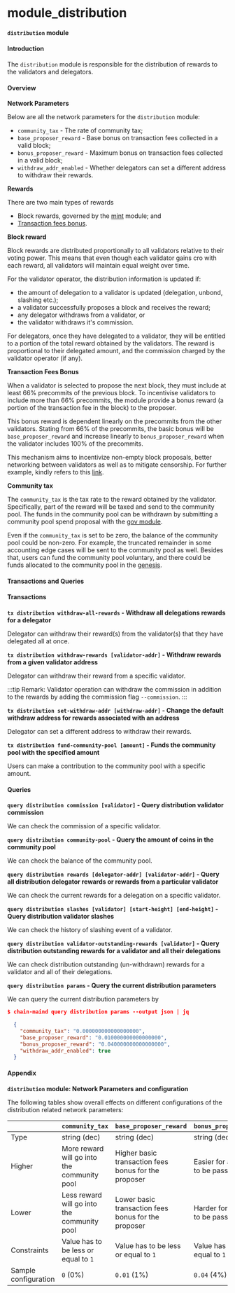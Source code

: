 # module\_distribution

#### `distribution` module

#### Introduction

The `distribution` module is responsible for the distribution of rewards to the validators and delegators.

#### Overview

**Network Parameters**

Below are all the network parameters for the `distribution` module:

* `community_tax` - The rate of community tax;
* `base_proposer_reward` - Base bonus on transaction fees collected in a valid block;
* `bonus_proposer_reward` - Maximum bonus on transaction fees collected in a valid block;
* `withdraw_addr_enabled` - Whether delegators can set a different address to withdraw their rewards.

**Rewards**

There are two main types of rewards

* Block rewards, governed by the [mint](../../docs/chain-details/module\_mint/) module; and
* [Transaction fees bonus](module\_distribution.md#transaction-fees-bonus).

**Block reward**

Block rewards are distributed proportionally to all validators relative to their voting power. This means that even though each validator gains cro with each reward, all validators will maintain equal weight over time.

For the validator operator, the distribution information is updated if:

* the amount of delegation to a validator is updated (delegation, unbond, slashing etc.);
* a validator successfully proposes a block and receives the reward;
* any delegator withdraws from a validator, or
* the validator withdraws it's commission.

For delegators, once they have delegated to a validator, they will be entitled to a portion of the total reward obtained by the validators. The reward is proportional to their delegated amount, and the commission charged by the validator operator (if any).

**Transaction Fees Bonus**

When a validator is selected to propose the next block, they must include at least 66% precommits of the previous block. To incentivise validators to include more than 66% precommits, the module provide a bonus reward (a portion of the transaction fee in the block) to the proposer.

This bonus reward is dependent linearly on the precommits from the other validators. Stating from 66% of the precommits, the basic bonus will be `base_proposer_reward` and increase linearly to `bonus_proposer_reward` when the validator includes 100% of the precommits.

This mechanism aims to incentivize non-empty block proposals, better networking between validators as well as to mitigate censorship. For further example, kindly refers to this [link](https://hub.cosmos.network/main/validators/validator-faq.html).

**Community tax**

The `community_tax` is the tax rate to the reward obtained by the validator. Specifically, part of the reward will be taxed and send to the community pool. The funds in the community pool can be withdrawn by submitting a community pool spend proposal with the [gov module](../../docs/chain-details/module\_gov/).

Even if the `community_tax` is set to be zero, the balance of the community pool could be non-zero. For example, the truncated remainder in some accounting edge cases will be sent to the community pool as well. Besides that, users can fund the community pool voluntary, and there could be funds allocated to the community pool in the [genesis](../chain-details/genesis\_file.md).

#### Transactions and Queries

#### Transactions

**`tx distribution withdraw-all-rewards` - Withdraw all delegations rewards for a delegator**

Delegator can withdraw their reward(s) from the validator(s) that they have delegated all at once.

**`tx distribution withdraw-rewards [validator-addr]` - Withdraw rewards from a given validator address**

Delegator can withdraw their reward from a specific validator.

:::tip Remark: Validator operation can withdraw the commission in addition to the rewards by adding the commission flag `--commission`. :::

**`tx distribution set-withdraw-addr [withdraw-addr]` - Change the default withdraw address for rewards associated with an address**

Delegator can set a different address to withdraw their rewards.

**`tx distribution fund-community-pool [amount]` - Funds the community pool with the specified amount**

Users can make a contribution to the community pool with a specific amount.

#### Queries

**`query distribution commission [validator]` - Query distribution validator commission**

We can check the commission of a specific validator.

**`query distribution community-pool` - Query the amount of coins in the community pool**

We can check the balance of the community pool.

**`query distribution rewards [delegator-addr] [validator-addr]` - Query all distribution delegator rewards or rewards from a particular validator**

We can check the current rewards for a delegation on a specific validator.

**`query distribution slashes [validator] [start-height] [end-height]` - Query distribution validator slashes**

We can check the history of slashing event of a validator.

**`query distribution validator-outstanding-rewards [validator]` - Query distribution outstanding rewards for a validator and all their delegations**

We can check distribution outstanding (un-withdrawn) rewards for a validator and all of their delegations.

**`query distribution params` - Query the current distribution parameters**

We can query the current distribution parameters by

```json
$ chain-maind query distribution params --output json | jq

  {
    "community_tax": "0.000000000000000000",
    "base_proposer_reward": "0.010000000000000000",
    "bonus_proposer_reward": "0.040000000000000000",
    "withdraw_addr_enabled": true
  }
```

#### Appendix

**`distribution` module: Network Parameters and configuration**

The following tables show overall effects on different configurations of the distribution related network parameters:

|                      | `community_tax`                             | `base_proposer_reward`                               | `bonus_proposer_reward`              |
| -------------------- | ------------------------------------------- | ---------------------------------------------------- | ------------------------------------ |
| Type                 | string (dec)                                | string (dec)                                         | string (dec)                         |
| Higher               | More reward will go into the community pool | Higher basic transaction fees bonus for the proposer | Easier for a proposal to be passed   |
| Lower                | Less reward will go into the community pool | Lower basic transaction fees bonus for the proposer  | Harder for a proposal to be passed   |
| Constraints          | Value has to be less or equal to `1`        | Value has to be less or equal to `1`                 | Value has to be less or equal to `1` |
| Sample configuration | `0` (0%)                                    | `0.01` (1%)                                          | `0.04` (4%)                          |
